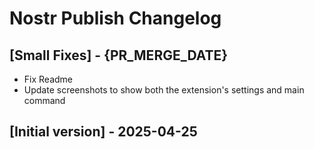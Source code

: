 # Nostr Publish Changelog

## [Small Fixes] - {PR_MERGE_DATE}

- Fix Readme
- Update screenshots to show both the extension's settings and main command

## [Initial version] - 2025-04-25
